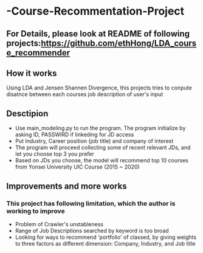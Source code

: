 # -Course-Recommentation-Project

## For Details, please look at README of following projects:https://github.com/ethHong/LDA_course_recommender

## How it works
Using LDA and Jensen Shannen Divergence, this projects tries to conpute disatnce between each courses job description of user's input

## Desctipion
* Use main_modeling.py to run the program. The program initialize by asking ID, PASSWIRD if linkeding for JD access
* Put Industry, Career position (job title) and company of interest
* The program will proceed collecting some of recent relevant JDs, and let you choose top 3 you prefer
* Based on JDs you choose, the model will recommend top 10 courses from Yonsei University UIC Course (2015 ~ 2020)

## Improvements and more works
### This project has following limitation, which the author is working to improve
* Problem of Crawler's unstableness
* Range of Job Descriptions searched by keyword is too broad
* Looking for ways to recommend 'portfolio' of classed, by giving weights to three factors as different dimension: Company, Industry, and Job title
